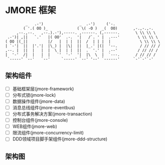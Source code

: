 # JMORE 框架

```text
         _   .-')                _  .-')     ('-.
        ( '.( OO )_             ( \( -O )  _(  OO)       ,-.,-.,-.
     ,--.,--.   ,--.).-'),-----. ,------. (,------.       \ \\ \\ \
 .-')| ,||   `.'   |( OO'  .-.  '|   /`. ' |  .---'        \ \\ \\ \
( OO |(_||         |/   |  | |  ||  /  | | |  |             \ \\ \\ \
| `-'|  ||  |'.'|  |\_) |  |\|  ||  |_.' |(|  '--.          / // // /
,--. |  ||  |   |  |  \ |  | |  ||  .  '.' |  .--'         / // // /
|  '-'  /|  |   |  |   `'  '-'  '|  |\  \  |  `---.       / // // /
 `-----' `--'   `--'     `-----' `--' '--' `------'      `-'`-'`-'
```

## 架构组件

- [ ] 基础框架层(jmore-framework)
- [ ] 分布式锁(jmore-lock)
- [ ] 数据操作组件(jmore-data)
- [ ] 消息总线组件(jmore-eventbus)
- [ ] 分布式事务解决方案(jmore-transaction)
- [ ] 控制台组件(jmore-console)
- [ ] WEB组件(jmore-web)
- [ ] 限流组件(jmore-concurrency-limit)
- [ ] DDD领域项目脚手架组件(jmore-ddd-structure)

## 架构图






